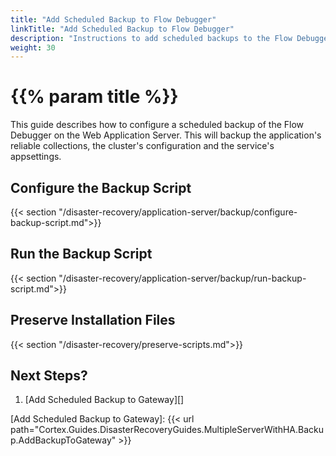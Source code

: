 ```yaml
---
title: "Add Scheduled Backup to Flow Debugger"
linkTitle: "Add Scheduled Backup to Flow Debugger"
description: "Instructions to add scheduled backups to the Flow Debugger."
weight: 30
---
```


# {{% param title %}}

This guide describes how to configure a scheduled backup of the Flow Debugger on the Web Application Server. This will backup the application's reliable collections, the cluster's configuration and the service's appsettings.

## Configure the Backup Script

{{< section "/disaster-recovery/application-server/backup/configure-backup-script.md">}}

## Run the Backup Script

{{< section "/disaster-recovery/application-server/backup/run-backup-script.md">}}

## Preserve Installation Files

{{< section "/disaster-recovery/preserve-scripts.md">}}

## Next Steps?

1. [Add Scheduled Backup to Gateway][]

[Add Scheduled Backup to Gateway]: {{< url path="Cortex.Guides.DisasterRecoveryGuides.MultipleServerWithHA.Backup.AddBackupToGateway" >}}